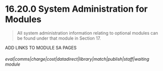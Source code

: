# 16.20.0 System Administration for Modules

> All system administration information relating to optional modules can be found under that module in Section 17.

ADD LINKS TO MODULE SA PAGES


###### eval|comms|charge|cost|datadirect|library|match|publish|staff|waiting module
